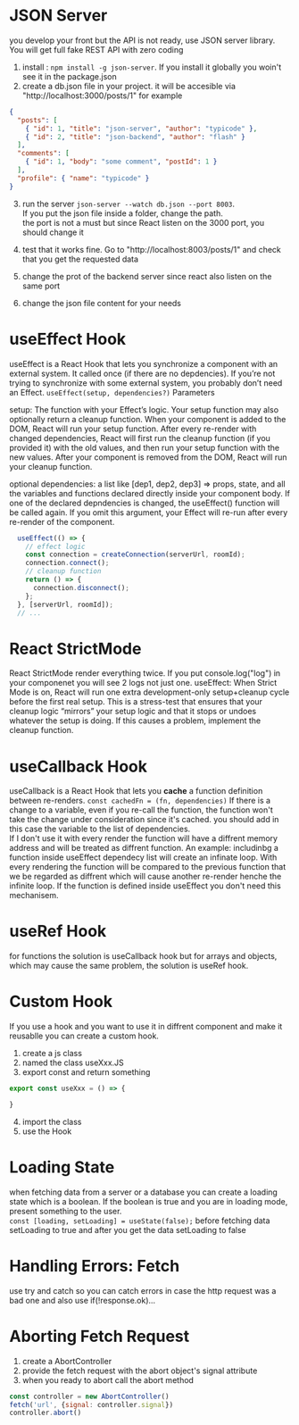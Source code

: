 # JSON Server
you develop your front but the API is not ready, use JSON server library. You will get full fake REST API with zero coding
1. install : `npm install -g json-server`. If you install it globally you woin't see it in the package.json
2. create a db.json file in your project. it will be accesible via "http://localhost:3000/posts/1" for example
```json
{
  "posts": [
    { "id": 1, "title": "json-server", "author": "typicode" },
    { "id": 2, "title": "json-backend", "author": "flash" }
  ],
  "comments": [
    { "id": 1, "body": "some comment", "postId": 1 }
  ],
  "profile": { "name": "typicode" }
}
```
3. run the server `json-server --watch db.json --port 8003`.\
If you put the json file inside a folder, change the path.\
the port is not a must but since React listen on the 3000 port, you should change it

4. test that it works fine. Go to "http://localhost:8003/posts/1" and check that you get the requested data
5. change the prot of the backend server since react also listen on the same port
5. change the json file content for your needs

# useEffect Hook
useEffect is a React Hook that lets you synchronize a component with an external system. It called once (if there are no depdencies).
If you’re not trying to synchronize with some external system, you probably don’t need an Effect.
`useEffect(setup, dependencies?)`
Parameters

setup: The function with your Effect’s logic. Your setup function may also optionally return a cleanup function. When your component is added to the DOM, React will run your setup function. After every re-render with changed dependencies, React will first run the cleanup function (if you provided it) with the old values, and then run your setup function with the new values. After your component is removed from the DOM, React will run your cleanup function.

optional dependencies: a list like [dep1, dep2, dep3]  => props, state, and all the variables and functions declared directly inside your component body. If one of the declared depndencies is changed, the useEffect() function will be called again. 
If you omit this argument, your Effect will re-run after every re-render of the component. 

```js
  useEffect(() => {
    // effect logic
    const connection = createConnection(serverUrl, roomId);
    connection.connect();
    // cleanup function
    return () => {
      connection.disconnect();
    };
  }, [serverUrl, roomId]);
  // ...
```

# React StrictMode
React StrictMode render everything twice. If you put console.log("log") in your componenet you will see 2 logs not just one.
useEffect: When Strict Mode is on, React will run one extra development-only setup+cleanup cycle before the first real setup. This is a stress-test that ensures that your cleanup logic “mirrors” your setup logic and that it stops or undoes whatever the setup is doing. If this causes a problem, implement the cleanup function.

# useCallback Hook
useCallback is a React Hook that lets you **cache** a function definition between re-renders. 
`const cachedFn = (fn, dependencies)`
If there is a change to a variable, even if  you re-call the function, the function won't take the change under consideration since it's cached. you should add in this case the variable to the list of dependencies.\
If I don't use it with every render the function will have a diffrent memory address and will be treated as diffrent function. An example: includinbg a function inside useEffect dependecy list will create an infinate loop. With every rendering the function will be compared to the previous function that we be regarded as diffrent which will cause another re-render henche the infinite loop. If the function is defined inside useEffect you don't need this mechanisem.

# useRef Hook
for functions the solution is useCallback hook but for arrays and objects, which may cause the same problem, the solution is useRef hook.

# Custom Hook 
If you use a hook and you want to use it in diffrent component and make it reusablle you can create a custom hook.
1. create a js class
2. named the class useXxx.JS
3. export const and return something
```js
export const useXxx = () => {

}
```
4. import the class
5. use the Hook

# Loading State
when fetching data from a server or a database you can create a loading state which is a boolean. If the boolean is true and you are in loading mode, present something to the user.\
`const [loading, setLoading] = useState(false);`
before fetching data setLoading to true and after you get the data setLoading to false

# Handling Errors: Fetch
use try and catch so you can catch errors in case the http request was a bad one and also use if(!response.ok)...

# Aborting Fetch Request
1. create a AbortController
2. provide the fetch request with the abort object's signal attribute
3. when you ready to abort call the abort method
```js
const controller = new AbortController()
fetch('url', {signal: controller.signal})
controller.abort()
```
